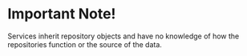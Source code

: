 # Important Note!

Services inherit repository objects and have no knowledge of how the repositories function or the source of the data. 